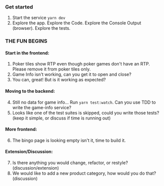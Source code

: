 ### Get started
1. Start the service `yarn dev`
2. Explore the app. Explore the Code. Explore the Console Output (browser). Explore the tests.

### THE FUN BEGINS

#### Start in the frontend:

1. Poker tiles show RTP even though poker games don't have an RTP. Please remove it from poker tiles only.
2. Game Info isn't working, can you get it to open and close?
3. You can, great! But is it working as expected? 

#### Moving to the backend:

4. Still no data for game info... Run `yarn test:watch`. Can you use TDD to write the game-info service?
5. Looks like one of the test suites is skipped, could you write those tests? (keep it simple, or discuss if time is running out)

#### More frontend:

6. The bingo page is looking empty isn't it, time to build it.


#### Extension/Discussion:

7. Is there anything you would change, refactor, or restyle? (discussion/extension)
8. We would like to add a new product category, how would you do that? (discussion)
